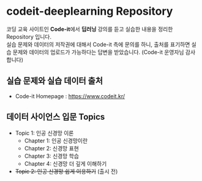# codeit-deeplearning Repository

코딩 교육 사이트인 **Code-it**에서 **딥러닝** 강의를 듣고 실습한 내용을 정리한 Repository 입니다.<br>
실습 문제와 데이터의 저작권에 대해서 Code-it 측에 문의를 하니, 출처를 표기하면 실습 문제와 데이터의 업로드가 가능하다는 답변을 받았습니다. (Code-it 운영자님 감사합니다)<br>
## 실습 문제와 실습 데이터 출처
- Code-it Homepage : https://www.codeit.kr/
## 데이터 사이언스 입문 Topics
- Topic 1: 인공 신경망 이론
  - Chapter 1: 인공 신경망이란
  - Chapter 2: 신경망 표현
  - Chapter 3: 신경망 학습
  - Chapter 4: 신경망 더 깊게 이해하기
- ~~Topic 2: 인공 신경망 쉽게 이용하기~~ (출시 전)
